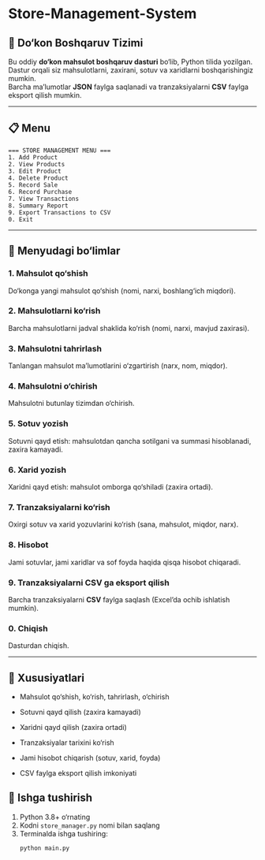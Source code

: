 # Store-Management-System

## 🏪 Do‘kon Boshqaruv Tizimi

Bu oddiy **do‘kon mahsulot boshqaruv dasturi** bo‘lib, Python tilida yozilgan.  
Dastur orqali siz mahsulotlarni, zaxirani, sotuv va xaridlarni boshqarishingiz mumkin.  
Barcha ma’lumotlar **JSON** faylga saqlanadi va tranzaksiyalarni **CSV** faylga eksport qilish mumkin.

---
## 📋 Menu
```
=== STORE MANAGEMENT MENU ===
1. Add Product
2. View Products
3. Edit Product
4. Delete Product
5. Record Sale
6. Record Purchase
7. View Transactions
8. Summary Report
9. Export Transactions to CSV
0. Exit
```

---

## 📖 Menyudagi bo‘limlar

### 1. Mahsulot qo‘shish
Do‘konga yangi mahsulot qo‘shish (nomi, narxi, boshlang‘ich miqdori).

### 2. Mahsulotlarni ko‘rish
Barcha mahsulotlarni jadval shaklida ko‘rish (nomi, narxi, mavjud zaxirasi).

### 3. Mahsulotni tahrirlash
Tanlangan mahsulot ma’lumotlarini o‘zgartirish (narx, nom, miqdor).

### 4. Mahsulotni o‘chirish
Mahsulotni butunlay tizimdan o‘chirish.

### 5. Sotuv yozish
Sotuvni qayd etish: mahsulotdan qancha sotilgani va summasi hisoblanadi, zaxira kamayadi.

### 6. Xarid yozish
Xaridni qayd etish: mahsulot omborga qo‘shiladi (zaxira ortadi).

### 7. Tranzaksiyalarni ko‘rish
Oxirgi sotuv va xarid yozuvlarini ko‘rish (sana, mahsulot, miqdor, narx).

### 8. Hisobot
Jami sotuvlar, jami xaridlar va sof foyda haqida qisqa hisobot chiqaradi.

### 9. Tranzaksiyalarni CSV ga eksport qilish
Barcha tranzaksiyalarni **CSV** faylga saqlash (Excel’da ochib ishlatish mumkin).

### 0. Chiqish
Dasturdan chiqish.

---

## 📌 Xususiyatlari

- Mahsulot qo‘shish, ko‘rish, tahrirlash, o‘chirish

- Sotuvni qayd qilish (zaxira kamayadi)

- Xaridni qayd qilish (zaxira ortadi)

- Tranzaksiyalar tarixini ko‘rish

- Jami hisobot chiqarish (sotuv, xarid, foyda)

- CSV faylga eksport qilish imkoniyati

## 🚀 Ishga tushirish

1. Python 3.8+ o‘rnating  
2. Kodni `store_manager.py` nomi bilan saqlang  
3. Terminalda ishga tushiring:  
   ```bash
   python main.py
